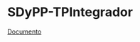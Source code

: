 # SDyPP-TPIntegrador
[Documento](https://docs.google.com/document/d/14f0_gtVplWhJ0CAvfwddja1G_Ed--CjNQREekO_lZQs/edit?usp=sharing)
